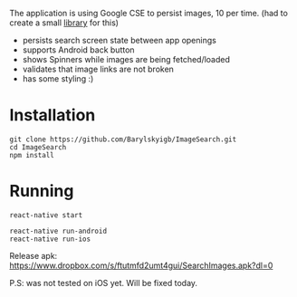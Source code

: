 The application is using Google CSE to persist images, 10 per time.
(had to create a small [library](https://github.com/Barylskyigb/react-native-google-image-search) for this)

- persists search screen state between app openings
- supports Android back button
- shows Spinners while images are being fetched/loaded
- validates that image links are not broken
- has some styling :)


# Installation
```
git clone https://github.com/Barylskyigb/ImageSearch.git
cd ImageSearch
npm install
```

# Running

```
react-native start
```

```
react-native run-android
react-native run-ios
```

Release apk: https://www.dropbox.com/s/ftutmfd2umt4gui/SearchImages.apk?dl=0

P.S: was not tested on iOS yet. Will be fixed today.
